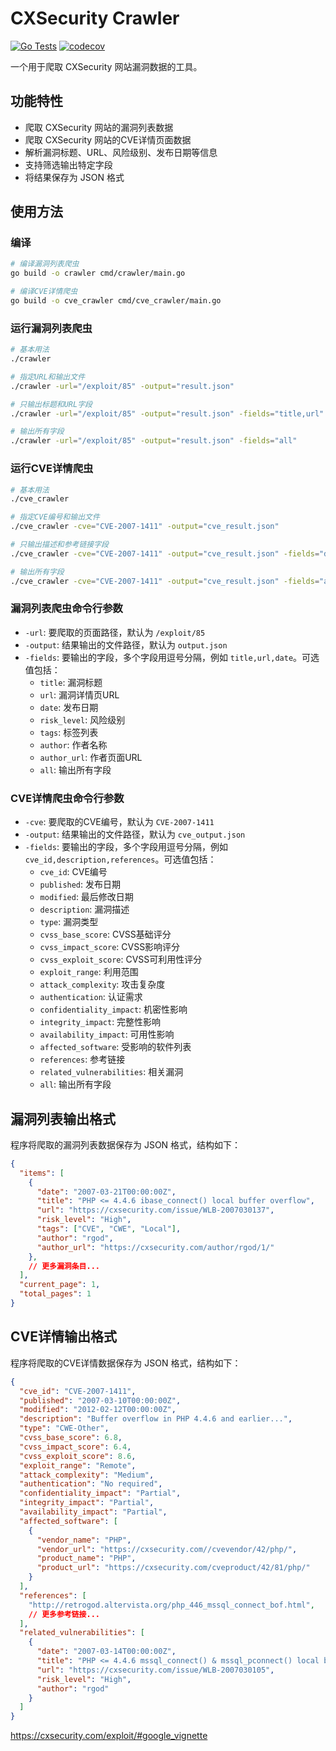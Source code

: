 # CXSecurity Crawler

[![Go Tests](https://github.com/scagogogo/cxsecurity-crawler/actions/workflows/go-test.yml/badge.svg)](https://github.com/scagogogo/cxsecurity-crawler/actions/workflows/go-test.yml)
[![codecov](https://codecov.io/gh/scagogogo/cxsecurity-crawler/branch/main/graph/badge.svg)](https://codecov.io/gh/scagogogo/cxsecurity-crawler)

一个用于爬取 CXSecurity 网站漏洞数据的工具。

## 功能特性

- 爬取 CXSecurity 网站的漏洞列表数据
- 爬取 CXSecurity 网站的CVE详情页面数据
- 解析漏洞标题、URL、风险级别、发布日期等信息
- 支持筛选输出特定字段
- 将结果保存为 JSON 格式

## 使用方法

### 编译

```bash
# 编译漏洞列表爬虫
go build -o crawler cmd/crawler/main.go

# 编译CVE详情爬虫
go build -o cve_crawler cmd/cve_crawler/main.go
```

### 运行漏洞列表爬虫

```bash
# 基本用法
./crawler

# 指定URL和输出文件
./crawler -url="/exploit/85" -output="result.json"

# 只输出标题和URL字段
./crawler -url="/exploit/85" -output="result.json" -fields="title,url"

# 输出所有字段
./crawler -url="/exploit/85" -output="result.json" -fields="all"
```

### 运行CVE详情爬虫

```bash
# 基本用法
./cve_crawler

# 指定CVE编号和输出文件
./cve_crawler -cve="CVE-2007-1411" -output="cve_result.json"

# 只输出描述和参考链接字段
./cve_crawler -cve="CVE-2007-1411" -output="cve_result.json" -fields="description,references"

# 输出所有字段
./cve_crawler -cve="CVE-2007-1411" -output="cve_result.json" -fields="all"
```

### 漏洞列表爬虫命令行参数

- `-url`: 要爬取的页面路径，默认为 `/exploit/85`
- `-output`: 结果输出的文件路径，默认为 `output.json`
- `-fields`: 要输出的字段，多个字段用逗号分隔，例如 `title,url,date`。可选值包括：
  - `title`: 漏洞标题
  - `url`: 漏洞详情页URL
  - `date`: 发布日期
  - `risk_level`: 风险级别
  - `tags`: 标签列表
  - `author`: 作者名称
  - `author_url`: 作者页面URL
  - `all`: 输出所有字段

### CVE详情爬虫命令行参数

- `-cve`: 要爬取的CVE编号，默认为 `CVE-2007-1411`
- `-output`: 结果输出的文件路径，默认为 `cve_output.json`
- `-fields`: 要输出的字段，多个字段用逗号分隔，例如 `cve_id,description,references`。可选值包括：
  - `cve_id`: CVE编号
  - `published`: 发布日期
  - `modified`: 最后修改日期
  - `description`: 漏洞描述
  - `type`: 漏洞类型
  - `cvss_base_score`: CVSS基础评分
  - `cvss_impact_score`: CVSS影响评分
  - `cvss_exploit_score`: CVSS可利用性评分
  - `exploit_range`: 利用范围
  - `attack_complexity`: 攻击复杂度
  - `authentication`: 认证需求
  - `confidentiality_impact`: 机密性影响
  - `integrity_impact`: 完整性影响
  - `availability_impact`: 可用性影响
  - `affected_software`: 受影响的软件列表
  - `references`: 参考链接
  - `related_vulnerabilities`: 相关漏洞
  - `all`: 输出所有字段

## 漏洞列表输出格式

程序将爬取的漏洞列表数据保存为 JSON 格式，结构如下：

```json
{
  "items": [
    {
      "date": "2007-03-21T00:00:00Z",
      "title": "PHP <= 4.4.6 ibase_connect() local buffer overflow",
      "url": "https://cxsecurity.com/issue/WLB-2007030137",
      "risk_level": "High",
      "tags": ["CVE", "CWE", "Local"],
      "author": "rgod",
      "author_url": "https://cxsecurity.com/author/rgod/1/"
    },
    // 更多漏洞条目...
  ],
  "current_page": 1,
  "total_pages": 1
}
```

## CVE详情输出格式

程序将爬取的CVE详情数据保存为 JSON 格式，结构如下：

```json
{
  "cve_id": "CVE-2007-1411",
  "published": "2007-03-10T00:00:00Z",
  "modified": "2012-02-12T00:00:00Z",
  "description": "Buffer overflow in PHP 4.4.6 and earlier...",
  "type": "CWE-Other",
  "cvss_base_score": 6.8,
  "cvss_impact_score": 6.4,
  "cvss_exploit_score": 8.6,
  "exploit_range": "Remote",
  "attack_complexity": "Medium",
  "authentication": "No required",
  "confidentiality_impact": "Partial",
  "integrity_impact": "Partial",
  "availability_impact": "Partial",
  "affected_software": [
    {
      "vendor_name": "PHP",
      "vendor_url": "https://cxsecurity.com//cvevendor/42/php/",
      "product_name": "PHP",
      "product_url": "https://cxsecurity.com/cveproduct/42/81/php/"
    }
  ],
  "references": [
    "http://retrogod.altervista.org/php_446_mssql_connect_bof.html",
    // 更多参考链接...
  ],
  "related_vulnerabilities": [
    {
      "date": "2007-03-14T00:00:00Z",
      "title": "PHP <= 4.4.6 mssql_connect() & mssql_pconnect() local buffer overflow and safe_mode bypass",
      "url": "https://cxsecurity.com/issue/WLB-2007030105",
      "risk_level": "High",
      "author": "rgod"
    }
  ]
}
```

https://cxsecurity.com/exploit/#google_vignette







